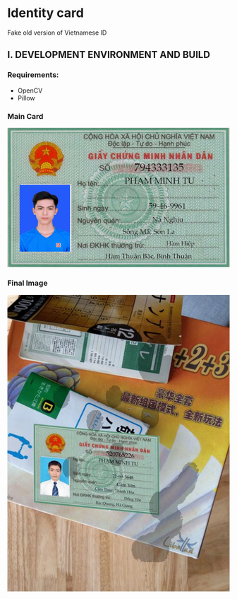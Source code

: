 # Identity card

Fake old version of Vietnamese ID 

## I. DEVELOPMENT ENVIRONMENT AND BUILD

### Requirements:

- OpenCV
- Pillow

### Main Card
![Main Card](demo/main_part.png)

### Final Image
![Final Image](demo/final.jpg)

